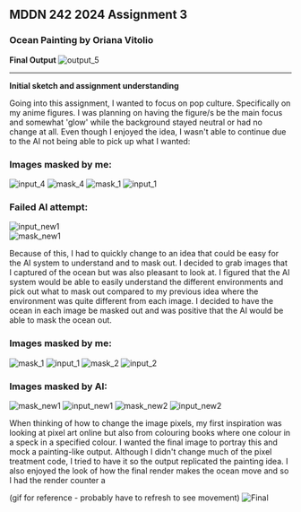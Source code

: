 ## MDDN 242 2024 Assignment 3

### Ocean Painting by Oriana Vitolio

**Final Output**
![output_5](https://github.com/23-2-DSDN242/ai-camera-vitolioria/assets/147349823/4166149e-c62d-4ed6-b4ef-06f4e51823e5)

---

**Initial sketch and assignment understanding**

Going into this assignment, I wanted to focus on pop culture. Specifically on my anime figures. I was planning on having the figure/s be the main focus and somewhat 'glow' while the background stayed neutral or had no change at all. Even though I enjoyed the idea, I wasn't able to continue due to the AI not being able to pick up what I wanted:

### Images masked by me:

![input_4](https://github.com/23-2-DSDN242/ai-camera-vitolioria/assets/147349823/343a604d-3157-40f5-b455-5b23521bfb23)
![mask_4](https://github.com/23-2-DSDN242/ai-camera-vitolioria/assets/147349823/d9c7479b-865a-45f8-936d-f5da98e3e394)
![mask_1](https://github.com/23-2-DSDN242/ai-camera-vitolioria/assets/147349823/57f02412-f2d3-4886-8dba-6b22fcf15f5c)
![input_1](https://github.com/23-2-DSDN242/ai-camera-vitolioria/assets/147349823/81b7e6a8-c990-470b-99af-72fa3cf80112)


### Failed AI attempt:
![input_new1](https://github.com/23-2-DSDN242/ai-camera-vitolioria/assets/147349823/4f9a1fd9-a5bd-4632-bceb-9afbb50f42a7)  
![mask_new1](https://github.com/23-2-DSDN242/ai-camera-vitolioria/assets/147349823/a84c4b71-1955-4b75-8c9c-52f7c89b9b14)

Because of this, I had to quickly change to an idea that could be easy for the AI system to understand and to mask out. I decided to grab images that I captured of the ocean but was also pleasant to look at. I figured that the AI system would be able to easily understand the different environments and pick out what to mask out compared to my previous idea where the environment was quite different from each image. I decided to have the ocean in each image be masked out and was positive that the AI would be able to mask the ocean out.

### Images masked by me:
![mask_1](https://github.com/23-2-DSDN242/ai-camera-vitolioria/assets/147349823/5fcd82bc-4bb3-4aae-9c86-e37c6f7dbc0f)
![input_1](https://github.com/23-2-DSDN242/ai-camera-vitolioria/assets/147349823/fe19354d-b9a4-4f82-93d4-281924559f22)
![mask_2](https://github.com/23-2-DSDN242/ai-camera-vitolioria/assets/147349823/c8592f6a-8f65-425c-8107-b2834894040b)
![input_2](https://github.com/23-2-DSDN242/ai-camera-vitolioria/assets/147349823/03dcabc5-2dc6-4558-8288-3152f299fceb)

### Images masked by AI:

![mask_new1](https://github.com/23-2-DSDN242/ai-camera-vitolioria/assets/147349823/cf4c5677-548c-4c3d-ba3a-82210132b161)
![input_new1](https://github.com/23-2-DSDN242/ai-camera-vitolioria/assets/147349823/48d340e9-185d-40e6-8954-1297a0ceb264)
![mask_new2](https://github.com/23-2-DSDN242/ai-camera-vitolioria/assets/147349823/b8b21af6-9735-475e-a91a-ae078bc37627)
![input_new2](https://github.com/23-2-DSDN242/ai-camera-vitolioria/assets/147349823/1520322c-ed0a-418c-ae63-17198d657c8c)

When thinking of how to change the image pixels, my first inspiration was looking at pixel art online but also from colouring books where one colour in a speck in a specified colour. I wanted the final image to portray this and mock a painting-like output. Although I didn't change much of the pixel treatment code, I tried to have it so the output replicated the painting idea. I also enjoyed the look of how the final render makes the ocean move and so I had the render counter a

(gif for reference - probably have to refresh to see movement)
![Final](https://github.com/23-2-DSDN242/ai-camera-vitolioria/assets/147349823/ec5af905-d82c-4f58-b2a6-1c6e763bcbb4)
